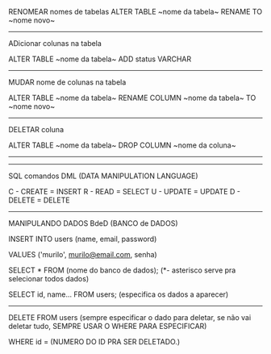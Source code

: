 RENOMEAR nomes de tabelas
ALTER TABLE ~nome da tabela~
RENAME TO ~nome novo~

---

ADicionar colunas na tabela

ALTER TABLE ~nome da tabela~
ADD status VARCHAR

---

MUDAR nome de colunas na tabela

ALTER TABLE ~nome da tabela~
RENAME COLUMN ~nome da tabela~ TO ~nome novo~

---

DELETAR coluna

ALTER TABLE ~nome da tabela~
DROP COLUMN ~nome da coluna~

---

---

SQL comandos DML (DATA MANIPULATION LANGUAGE)

C - CREATE = INSERT
R - READ = SELECT
U - UPDATE = UPDATE
D - DELETE = DELETE

---

MANIPULANDO DADOS BdeD (BANCO de DADOS)

INSERT INTO users
(name, email, password)

VALUES
('murilo', murilo@email.com, senha)

SELECT * FROM (nome do banco de dados); (*- asterisco serve pra selecionar todos dados)

SELECT id, name... FROM users; (especifica os dados a aparecer)

---

DELETE FROM users (sempre especificar o dado para deletar, se não vai deletar tudo, SEMPRE USAR O WHERE PARA ESPECIFICAR)

WHERE id = (NUMERO DO ID PRA SER DELETADO.)

